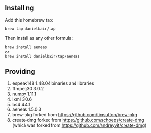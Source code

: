 ## Installing

Add this homebrew tap:

`brew tap danielbair/tap`

Then install as any other formula:

`brew install aeneas`  
or  
`brew install danielbair/tap/aeneas`  

## Providing  
 1. espeak148 1.48.04 binaries and libraries  
 2. ffmpeg30 3.0.2  
 3. numpy 1.11.1  
 4. lxml 3.0.6  
 5. bs4 4.4.1  
 6. aeneas 1.5.0.3  
 7. brew-pkg forked from https://github.com/timsutton/brew-pkg  
 8. create-dmg forked from https://github.com/schoeps/create-dmg  
   (which was forked from https://github.com/andreyvit/create-dmg)  
